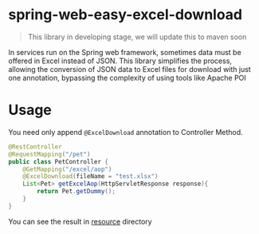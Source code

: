 # spring-web-easy-excel-download
> This library in developing stage, we will update this to maven soon

In services run on the Spring web framework, sometimes data must be offered in Excel instead of JSON. This library simplifies the process, allowing the conversion of JSON data to Excel files for download with just one annotation, bypassing the complexity of using tools like Apache POI
# Usage
You need only append `@ExcelDownload` annotation to Controller Method.
```java
@RestController
@RequestMapping("/pet")
public class PetController {
    @GetMapping("/excel/aop")
    @ExcelDownload(fileName = "test.xlsx")
    List<Pet> getExcelAop(HttpServletResponse response){
        return Pet.getDummy();
    }
}
```
You can see the result in [resource](./src/test/resources) directory